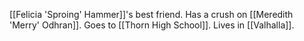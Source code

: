 [[Felicia 'Sproing' Hammer]]'s best friend. Has a crush on [[Meredith 'Merry' Odhran]]. Goes to [[Thorn High School]]. Lives in [[Valhalla]].